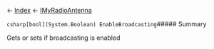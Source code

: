 ← [Index](Api-Index) ← [IMyRadioAntenna](Sandbox.ModAPI.Ingame.IMyRadioAntenna)

```csharp[bool](System.Boolean) EnableBroadcasting```##### Summary

Gets or sets if broadcasting is enabled

